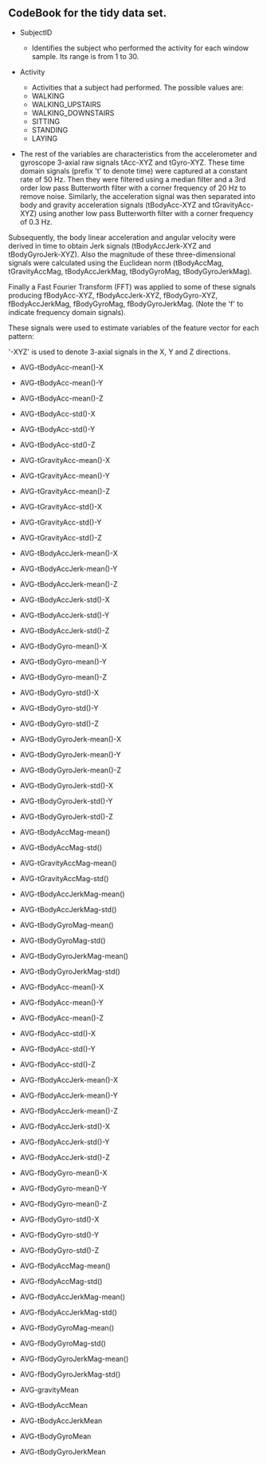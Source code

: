 CodeBook for the tidy data set.
-------------------------------
* SubjectID
  * Identifies the subject who performed the activity for each window sample. Its range is from 1 to 30.

* Activity
  * Activities that a subject had performed. The possible values are:
  * WALKING
  * WALKING_UPSTAIRS
  * WALKING_DOWNSTAIRS
  * SITTING
  * STANDING
  * LAYING
 

* The rest of the variables are characteristics from the accelerometer and gyroscope 3-axial raw signals tAcc-XYZ and tGyro-XYZ. These time domain signals (prefix 't' to denote time) were captured at a constant rate of 50 Hz. Then they were filtered using a median filter and a 3rd order low pass Butterworth filter with a corner frequency of 20 Hz to remove noise. Similarly, the acceleration signal was then separated into body and gravity acceleration signals (tBodyAcc-XYZ and tGravityAcc-XYZ) using another low pass Butterworth filter with a corner frequency of 0.3 Hz. 

Subsequently, the body linear acceleration and angular velocity were derived in time to obtain Jerk signals (tBodyAccJerk-XYZ and tBodyGyroJerk-XYZ). Also the magnitude of these three-dimensional signals were calculated using the Euclidean norm (tBodyAccMag, tGravityAccMag, tBodyAccJerkMag, tBodyGyroMag, tBodyGyroJerkMag). 

Finally a Fast Fourier Transform (FFT) was applied to some of these signals producing fBodyAcc-XYZ, fBodyAccJerk-XYZ, fBodyGyro-XYZ, fBodyAccJerkMag, fBodyGyroMag, fBodyGyroJerkMag. (Note the 'f' to indicate frequency domain signals). 



These signals were used to estimate variables of the feature vector for each pattern:  

'-XYZ' is used to denote 3-axial signals in the X, Y and Z directions.

* AVG-tBodyAcc-mean()-X
* AVG-tBodyAcc-mean()-Y
* AVG-tBodyAcc-mean()-Z
* AVG-tBodyAcc-std()-X
* AVG-tBodyAcc-std()-Y
* AVG-tBodyAcc-std()-Z

* AVG-tGravityAcc-mean()-X
* AVG-tGravityAcc-mean()-Y
* AVG-tGravityAcc-mean()-Z

* AVG-tGravityAcc-std()-X
* AVG-tGravityAcc-std()-Y
* AVG-tGravityAcc-std()-Z


* AVG-tBodyAccJerk-mean()-X
* AVG-tBodyAccJerk-mean()-Y
* AVG-tBodyAccJerk-mean()-Z

* AVG-tBodyAccJerk-std()-X
* AVG-tBodyAccJerk-std()-Y
* AVG-tBodyAccJerk-std()-Z


* AVG-tBodyGyro-mean()-X
* AVG-tBodyGyro-mean()-Y
* AVG-tBodyGyro-mean()-Z



* AVG-tBodyGyro-std()-X
* AVG-tBodyGyro-std()-Y
* AVG-tBodyGyro-std()-Z


* AVG-tBodyGyroJerk-mean()-X
* AVG-tBodyGyroJerk-mean()-Y
* AVG-tBodyGyroJerk-mean()-Z

* AVG-tBodyGyroJerk-std()-X
* AVG-tBodyGyroJerk-std()-Y
* AVG-tBodyGyroJerk-std()-Z


* AVG-tBodyAccMag-mean()
* AVG-tBodyAccMag-std()

* AVG-tGravityAccMag-mean()
* AVG-tGravityAccMag-std()

* AVG-tBodyAccJerkMag-mean()
* AVG-tBodyAccJerkMag-std()


* AVG-tBodyGyroMag-mean()
* AVG-tBodyGyroMag-std()

* AVG-tBodyGyroJerkMag-mean()
* AVG-tBodyGyroJerkMag-std()

* AVG-fBodyAcc-mean()-X
* AVG-fBodyAcc-mean()-Y
* AVG-fBodyAcc-mean()-Z

* AVG-fBodyAcc-std()-X
* AVG-fBodyAcc-std()-Y
* AVG-fBodyAcc-std()-Z

* AVG-fBodyAccJerk-mean()-X
* AVG-fBodyAccJerk-mean()-Y
* AVG-fBodyAccJerk-mean()-Z

* AVG-fBodyAccJerk-std()-X
* AVG-fBodyAccJerk-std()-Y
* AVG-fBodyAccJerk-std()-Z

* AVG-fBodyGyro-mean()-X
* AVG-fBodyGyro-mean()-Y
* AVG-fBodyGyro-mean()-Z

* AVG-fBodyGyro-std()-X
* AVG-fBodyGyro-std()-Y
* AVG-fBodyGyro-std()-Z

* AVG-fBodyAccMag-mean()
* AVG-fBodyAccMag-std()

* AVG-fBodyAccJerkMag-mean()
* AVG-fBodyAccJerkMag-std()

* AVG-fBodyGyroMag-mean()
* AVG-fBodyGyroMag-std()

* AVG-fBodyGyroJerkMag-mean()
* AVG-fBodyGyroJerkMag-std()

* AVG-gravityMean

* AVG-tBodyAccMean

* AVG-tBodyAccJerkMean

* AVG-tBodyGyroMean

* AVG-tBodyGyroJerkMean


